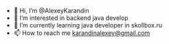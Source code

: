 - 👋 Hi, I’m @AlexeyKarandin
- 👀 I’m interested in backend java develop
- 🌱 I’m currently learning java developer in skollbox.ru
- 📫 How to reach me karandinalexey@gmail.com

<!---
AlexeyKarandin/AlexeyKarandin is a ✨ special ✨ repository because its `README.md` (this file) appears on your GitHub profile.
You can click the Preview link to take a look at your changes.
--->
